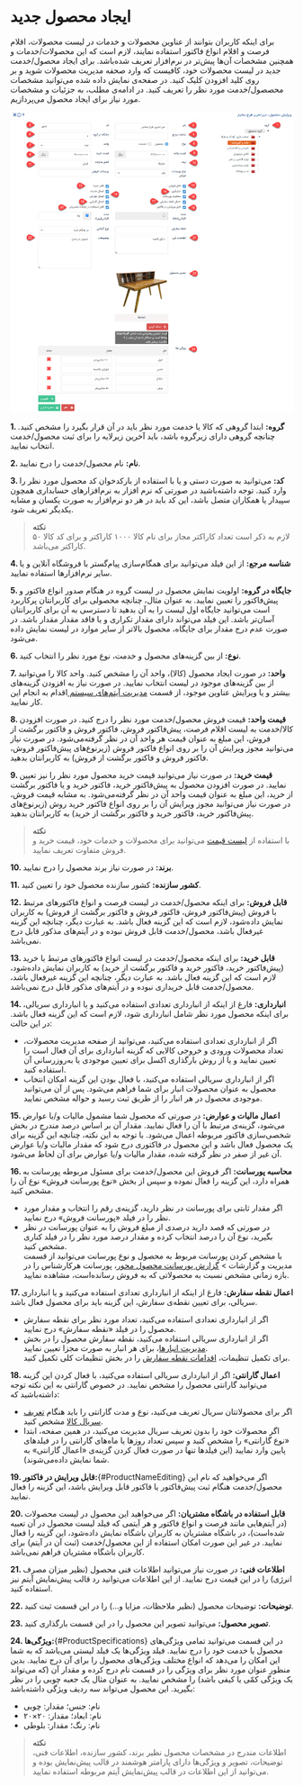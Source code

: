 # ایجاد محصول جدید

برای اینکه کاربران بتوانند از عناوین محصولات و خدمات در لیست محصولات، اقلام فرصت و اقلام انواع فاکتور استفاده نمایند، لازم است که این محصولات/خدمات و همچنین مشخصات آن‌ها پیش‌تر در نرم‌افزار تعریف شده‌باشد. برای ایجاد محصول/خدمت جدید در لیست محصولات خود، کافیست که وارد صحفه مدیریت محصولات شوید و بر روی کلید افزودن کلیک کنید. در صفحه‌ی نمایش داده شده می‌توانید مشخصات محصصول/خدمت مورد نظر را تعریف کنید. در ادامه‌ی مطلب، به جزئیات و مشخصات مورد نیاز برای ایجاد محصول می‌پردازیم.<br>

![مشخصات محصول](./Image/Product-specifications-2.8.6.png) 

**1. گروه:** ابتدا گروهی که کالا یا خدمت مورد نظر باید در آن قرار بگیرد را مشخص کنید. چنانچه گروهی دارای زیرگروه باشد، باید آخرین زیرلایه را برای ثبت محصول/خدمت انتخاب نمایید.

**2. نام:** نام محصول/خدمت را درج نمایید.

**3. کد:** می‌توانید به صورت دستی و یا با استفاده از بارکدخوان کد محصول مورد نظر را وارد کنید. توجه داشته‌باشید در صورتی که نرم افزار به نرم‌افزارهای حسابداری همچون سپیدار یا همکاران متصل باشد، این کد باید در هر دو نرم‌افزار به صورت یکسان و مشابه یکدیگر تعریف شود.

> **نکته**<br>
> لازم به ذکر است تعداد کاراکتر مجاز برای نام کالا ۱۰۰۰ کاراکتر و برای کد کالا ۵۰ کاراکتر می‌باشد. 

**4. شناسه مرجع:** از این فیلد می‌توانید برای همگام‌سازی پیام‌گستر با فروشگاه آنلاین و یا سایر نرم‌افزارها استفاده نمایید.

**5. جایگاه در گروه:** اولویت نمایش محصول در لیست گروه در هنگام صدور انواع فاکتور و پیش‌فاکتور را تعیین نمایید. به عنوان مثال، چنانچه محصولی برای کاربرانتان پرکاربرد است می‌توانید جایگاه اول لیست را به آن بدهید تا دسترسی به آن برای کاربرانتان آسان‌تر باشد. این فیلد می‌تواند دارای مقدار تکراری و یا فاقد مقدار مقدار باشد. در صورت عدم درج مقدار برای جایگاه، محصول بالاتر از سایر موارد در لیست نمایش داده می‌شود.

**6. نوع:** از بین گزینه‌های محصول و خدمت، نوع مورد نظر را انتخاب کنید.

**7. واحد:** در صورت ایجاد محصول (کالا)، واحد آن را مشخص کنید. واحد کالا را می‌توانید از بین گزینه‌های موجود در لیست انتخاب نمایید. در صورت نیاز به افزودن گزینه‌های بیشتر و یا ویرایش عناوین موجود، از قسمت [ مدیریت آیتم‌های سیستم ](https://github.com/1stco/PayamGostarDocs/blob/master/Help/Basic-Information/Management-of-system-items/Management-of-system-items.md) اقدام به انجام این کار نمایید.

**8. قیمت واحد:** قیمت فروش محصول/خدمت مورد نظر را درج کنید. در صورت افزودن کالا/خدمت به لیست اقلام فرصت، پیش‌فاکتور فروش، فاکتور فروش و فاکتور برگشت از فروش، این مبلغ به عنوان قیمت هر واحد آن در نظر گرفته‌می‌شود. در صورت نیاز می‌توانید مجوز ویرایش آن را بر روی انواع فاکتور فروش (زیرنوع‌های پیش‌فاکتور فروش، فاکتور فروش و فاکتور برگشت از فروش) به کاربرانتان بدهید.

**9. قیمت خرید:** در صورت نیاز می‌توانید قیمت خرید محصول مورد نظر را نیز تعیین نمایید. در صورت افزودن محصول به پیش‌فاکتور خرید، فاکتور خرید و یا فاکتور برگشت از خرید، این مبلغ به عنوان قیمت واحد آن در نظر گرفته‌می‌شود. به مشابه قیمت فروش، در صورت نیاز می‌توانید مجوز ویرایش آن را بر روی انواع فاکتور خرید روش (زیرنوع‌های پیش‌فاکتور خرید، فاکتور خرید و فاکتور برگشت از خرید) به کاربرانتان بدهید.

> **نکته**<br>
> با استفاده از [لیست قیمت](https://github.com/1stco/PayamGostarDocs/blob/master/Help/Settings/Price-list-management/Price-list-management.md) می‌توانید برای محصولات و خدمات خود، قیمت خرید و فروش متفاوت تعریف نمایید.<br>

**10. برند:** در صورت نیاز برند محصول را درج نمایید. 

**11. کشور سازنده:** کشور سازنده محصول خود را تعیین کنید.

**12. قابل فروش:** برای اینکه محصول/خدمت در لیست فرصت و انواع فاکتورهای مرتبط با فروش (پیش‌فاکتور فروش، فاکتور فروش و فاکتور برگشت از فروش) به کاربران نمایش داده‌شود، لازم است که این گزینه فعال باشد. به عبارت دیگر، چنانچه این گزینه غیرفعال باشد، محصول/خدمت قابل فروش نبوده و در آیتم‌های مذکور قابل درج نمی‌باشد.

**13. قابل خرید:** برای اینکه محصول/خدمت در لیست انواع فاکتورهای مرتبط با خرید (پیش‌فاکتور خرید، فاکتور خرید و فاکتور برگشت از خرید) به کاربران نمایش داده‌شود، لازم است که این گزینه فعال باشد.  به عبارت دیگر، چنانچه این گزینه غیرفعال باشد، محصول/خدمت قابل خریداری نبوده و در آیتم‌های مذکور قابل درج نمی‌باشد.

**14. انبارداری:** فارغ از اینکه از انبارداری تعدادی استفاده می‌کنید و یا انبارداری سریالی، برای اینکه محصول مورد نظر شامل انبارداری شود، لازم است که این گزینه فعال باشد. در این حالت:<br> 
- اگر از انبارداری تعدادی استفاده می‌کنید، می‌توانید از صفحه مدیریت محصولات، تعداد محصولات ورودی و خروجی کالایی که گزینه انبارداری برای آن فعال است را تعیین نمایید و یا از روش بارگذاری اکسل برای تعیین موجودی یا به‌روزرسانی آن استفاده کنید.
- اگر از انبارداری سریالی استفاده می‌کنید، با فعال بودن این گزینه امکان انتخاب محصول به عنوان محصولات انبار برای شما فراهم می‌شود. پس از آن می‌توانید موجودی محصول در هر انبار را از طریق ثبت رسید و حواله مشخص نمایید. 

**15. اعمال مالیات و عوارض:** در صورتی که محصول شما مشمول مالیات و/یا عوارض می‌شود، گزینه‌ی مرتبط با آن را فعال نمایید. مقدار آن بر اساس درصد مندرج در بخش شخصی‌سازی فاکتور مربوطه اعمال می‌شود. با توجه به این نکته، چنانچه این گزینه برای یک محصول فعال باشد و این محصول در فاکتوری درج شود که مقدار مالیات و/یا عوارض آن غیر از صفر در نظر گرفته شده، مقدار مالیات و/یا عوارض برای آن لحاظ می‌شود.  

**16. محاسبه پورسانت:** اگر فروش این محصول/خدمت برای مسئول مربوطه پورسانت به همراه دارد، این گزینه را فعال نموده و سپس از بخش «نوع پورسانت فروش» نوع آن را مشخص کنید. <br>
- اگر مقدار ثابتی برای پورسانت در نظر دارید، گزینه‌ی رقم را انتخاب و مقدار مورد نظر را در فیلد «پورسانت فروش» درج نمایید. 
- در صورتی که قصد دارید درصدی از مبلغ فروش را به عنوان پورسانت در نظر بگیرید، نوع آن را درصد انتخاب کرده و مقدار درصد مورد نظر را در فیلد کناری مشخص کنید. <br>
با مشخص کردن پورسانت مربوط به محصول و نوع پورسانت می‌توانید از قسمت مدیریت و گزارشات >  [گزارش پورسانت محصول محور](https://github.com/1stco/PayamGostarDocs/blob/master/Help/Management-and-reports/Sales-reports/Payroll-calculation/Product-centric-commission/Product-centric-commission.md)، پورسانت هرکارشناس را در بازه زمانی مشخص نسبت به محصولاتی که به فروش رسانده‌است، مشاهده نمایید.

**17. اعمال نقطه سفارش:** فارغ از اینکه از انبارداری تعدادی استفاده می‌کنید و یا انبارداری سریالی، برای تعیین نقطه‌ی سفارش، این گزینه باید برای محصول فعال باشد.<br>
- اگر از انبارداری تعدادی استفاده می‌کنید، تعداد مورد نظر برای نقطه سفارش محصول را در فیلد «نقطه سفارش» درج نمایید.
- اگر از انبارداری سریالی استفاده می‌کنید، نقطه سفارش محصول را در بخش [مدیریت انبارها](https://github.com/1stco/PayamGostarDocs/blob/master/Help/Settings/Warehouse-management/manage-mahsool.md)، برای هر انبار به صورت مجزا تعیین نمایید.<br>
برای تکمیل تنظیمات، [اقدامات نقطه سفارش](https://github.com/1stco/PayamGostarDocs/blob/master/Help/Settings/sefaresh/sefaresh.md) را در بخش تنظیمات کلی تکمیل کنید. 

**18. اعمال گارانتی:** اگر از انبارداری سریالی استفاده می‌کنید، با فعال کردن این گزینه می‌توانید گارانتی محصول را مشخص نمایید. در خصوص گارانتی به این نکته توجه داشته‌باشید که:<br>
- اگر برای محصولاتتان سریال تعریف می‌کنید،‌ نوع و مدت گارانتی را باید هنگام [تعریف سریال کالا](https://github.com/1stco/PayamGostarDocs/blob/master/Help/Buy-warehouse-sales/Store/sabthavale-resid/aghlam-kala.md) مشخص کنید.
- اگر محصولات خود را بدون تعریف سریال مدیریت می‌کنید، در همین صفحه، ابتدا «نوع گارانتی» را مشخص کنید و سپس تعداد روزها یا ماه‌های گارانتی را در فیلدهای پایین وارد نمایید (این فیلدها تنها در صورت فعال کردن گزینه‌ی «اعمال گارانتی» به شما نمایش داده‌می‌شوند).

**19. قابل ویرایش در فاکتور:**{#ProductNameEditing} اگر می‌خواهید که نام این محصول/خدمت هنگام ثبت پیش‌فاکتور یا فاکتور قابل ویرایش باشد، این گزینه را فعال نمایید. 

**20. قابل استفاده در باشگاه مشتریان:** اگر می‌خواهید این محصول در لیست محصولات (در آیتم‌هایی مانند فرصت و انواع فاکتور و هر آیتمی که فیلد لیست محصول در آن تعبیه شده‌است)، در باشگاه مشتریان به کاربران باشگاه نمایش داده‌شود، این گزینه را فعال نمایید. در غیر این صورت امکان استفاده از این محصول/خدمت (ثبت آن در آیتم) برای کاربران باشگاه مشتریان فراهم نمی‌باشد.

**21. اطلاعات فنی:** در صورت نیاز می‌توانید اطلاعات فنی محصول (نظیر میزان مصرف انرژی) را در این قیمت درج نمایید. از این اطلاعات می‌توانید رد قالب پیش‌نمایش آیتم نیز استفاده کنید.

**22. توضیحات:** توضیحات محصول (نظیر ملاحظات، مزایا و...) را در این قسمت ثبت کنید. 

**23. تصویر محصول:** می‌توانید تصویر این محصول را در این قسمت بارگذاری کنید.
 
**24. ویژگی‌ها:**{#ProductSpecifications} در این  قسمت می‌توانید تمامی ویژگی‌های محصول یا خدمت خود را درج نمایید. فیلد ویژگی‌ها یک فیلد لیستی می‌باشد که به شما این امکان را می‌دهد که انواع مختلف ویژگی‌های محصول را برای آن درج نمایید. بدین منظور عنوان مورد نظر برای ویژگی را در قسمت نام درج کرده و مقدار آن (که می‌تواند یک ویژگی کمّی یا کیفی باشد) را مشخص نمایید. به عنوان مثال یک جعبه چوبی را در نظر بگیرید. این محصول می‌تواند سه ردیف ویژگی داشته‌باشد: <br>
- نام: جنس؛ مقدار: چوبی
- نام: ابعاد؛ مقدار: ۲۰×۲۰
- نام: رنگ؛ مقدار: بلوطی

> **نکته**<br>
> اطلاعات مندرج در مشخصات محصول نظیر برند، کشور سازنده، اطلاعات فنی، توضیحات، تصویر و ویژگی‌ها دارای پارامتر هوشمند در قالب پیش‌نمایش بوده و می‌توانید از این اطلاعات در قالب پیش‌نمایش آیتم مربوطه استفاده نمایید.
